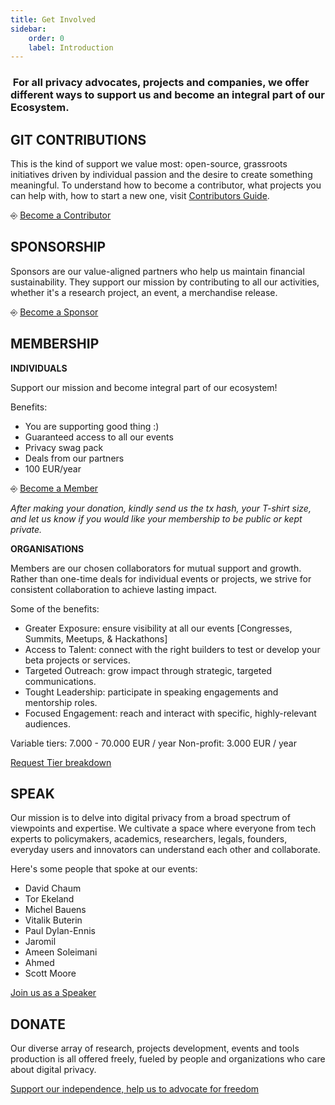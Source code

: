```yaml
---
title: Get Involved
sidebar:
    order: 0
    label: Introduction
---
```


###  For all privacy advocates, projects and companies, we offer different ways to support us and become an integral part of our Ecosystem.

## GIT CONTRIBUTIONS
This is the kind of support we value most: open-source, grassroots initiatives driven by individual passion and the desire to create something meaningful. 
To understand how to become a contributor, what projects you can help with, how to start a new one, visit [Contributors Guide](/contributors/index).

⎆ [Become a Contributor](https://docs.web3privacy.info/contributors/)


## SPONSORSHIP
Sponsors are our value-aligned partners who help us maintain financial sustainability. They support our mission by contributing to all our activities, whether it's a research project, an event, a merchandise release.

⎆ [Become a Sponsor](mailto:web3privacynow@protonmail.com)

## MEMBERSHIP

**INDIVIDUALS**

Support our mission and become integral part of our ecosystem!

Benefits:
- You are supporting good thing :)
- Guaranteed access to all our events
- Privacy swag pack
- Deals from our partners
- 100 EUR/year

⎆ [Become a Member](https://docs.web3privacy.info/donate/)

_After making your donation, kindly send us the tx hash, your T-shirt size, and let us know if you would like your membership to be public or kept private._

**ORGANISATIONS**

Members are our chosen collaborators for mutual support and growth. Rather than one-time deals for individual events or projects, we strive for consistent collaboration to achieve lasting impact.

Some of the benefits:

- Greater Exposure: ensure visibility at all our events [Congresses, Summits, Meetups, & Hackathons]
- Access to Talent: connect with the right builders to test or develop your beta projects or services.
- Targeted Outreach: grow impact through strategic, targeted communications.
- Tought Leadership: participate in speaking engagements and mentorship roles.
- Focused Engagement: reach and interact with specific, highly-relevant audiences.

Variable tiers: 7.000 - 70.000 EUR / year
Non-profit: 3.000 EUR / year

[Request Tier breakdown](mailto:web3privacynow@protonmail.com)

## SPEAK
Our mission is to delve into digital privacy from a broad spectrum of viewpoints and expertise. We cultivate a space where everyone from tech experts to policymakers, academics, researchers, legals, founders, everyday users and innovators can understand each other and collaborate.

Here's some people that spoke at our events:

- David Chaum
- Tor Ekeland 
- Michel Bauens
- Vitalik Buterin
- Paul Dylan-Ennis
- Jaromil
- Ameen Soleimani
- Ahmed
- Scott Moore

[Join us as a Speaker](https://tally.so/r/nrOzXl)

## DONATE
Our diverse array of research, projects development, events and tools production is all offered freely, fueled by people and organizations who care about digital privacy.

[Support our independence, help us to advocate for freedom](https://docs.web3privacy.info/donate/)


